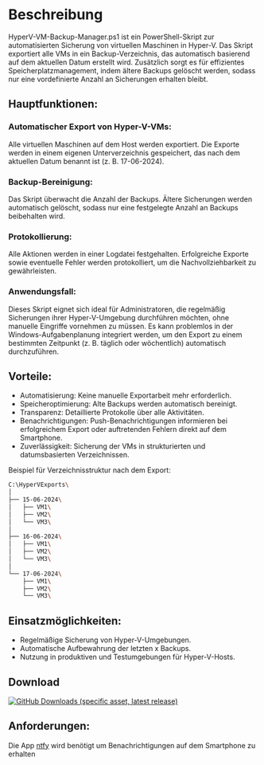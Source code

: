 # Beschreibung

HyperV-VM-Backup-Manager.ps1 ist ein PowerShell-Skript zur automatisierten Sicherung von virtuellen Maschinen in Hyper-V. Das Skript exportiert alle VMs in ein Backup-Verzeichnis, das automatisch basierend auf dem aktuellen Datum erstellt wird. Zusätzlich sorgt es für effizientes Speicherplatzmanagement, indem ältere Backups gelöscht werden, sodass nur eine vordefinierte Anzahl an Sicherungen erhalten bleibt.

## Hauptfunktionen:

### Automatischer Export von Hyper-V-VMs:
Alle virtuellen Maschinen auf dem Host werden exportiert.
Die Exporte werden in einem eigenen Unterverzeichnis gespeichert, das nach dem aktuellen Datum benannt ist (z. B. 17-06-2024).

### Backup-Bereinigung:
Das Skript überwacht die Anzahl der Backups.
Ältere Sicherungen werden automatisch gelöscht, sodass nur eine festgelegte Anzahl an Backups beibehalten wird.

### Protokollierung:
Alle Aktionen werden in einer Logdatei festgehalten.
Erfolgreiche Exporte sowie eventuelle Fehler werden protokolliert, um die Nachvollziehbarkeit zu gewährleisten.

### Anwendungsfall:
Dieses Skript eignet sich ideal für Administratoren, die regelmäßig Sicherungen ihrer Hyper-V-Umgebung durchführen möchten, ohne manuelle Eingriffe vornehmen zu müssen. Es kann problemlos in der Windows-Aufgabenplanung integriert werden, um den Export zu einem bestimmten Zeitpunkt (z. B. täglich oder wöchentlich) automatisch durchzuführen.

## Vorteile:
- Automatisierung: Keine manuelle Exportarbeit mehr erforderlich.
- Speicheroptimierung: Alte Backups werden automatisch bereinigt.
- Transparenz: Detaillierte Protokolle über alle Aktivitäten.
- Benachrichtigungen: Push-Benachrichtigungen informieren bei erfolgreichem Export oder auftretenden Fehlern direkt auf dem Smartphone.
- Zuverlässigkeit: Sicherung der VMs in strukturierten und datumsbasierten Verzeichnissen.

Beispiel für Verzeichnisstruktur nach dem Export:

```bash 
C:\HyperVExports\
│
├── 15-06-2024\
│   ├── VM1\
│   ├── VM2\
│   └── VM3\
│
├── 16-06-2024\
│   ├── VM1\
│   ├── VM2\
│   └── VM3\
│
└── 17-06-2024\
    ├── VM1\
    ├── VM2\
    └── VM3\
```

## Einsatzmöglichkeiten:
- Regelmäßige Sicherung von Hyper-V-Umgebungen.
- Automatische Aufbewahrung der letzten x Backups.
- Nutzung in produktiven und Testumgebungen für Hyper-V-Hosts.


## Download
<a href="https://github.com/KurohKusanagi/Kurohs-Skripte/releases/download/v1.0.0/HyperV-VM-Export-Manager.ps1"><img alt="GitHub Downloads (specific asset, latest release)" src="https://img.shields.io/github/downloads/KurohKusanagi/Kurohs-Skripte/latest/HyperV-VM-Export-Manager.ps1"></a>

## Anforderungen:
Die App <a href="https://docs.ntfy.sh/">ntfy</a> wird benötigt um Benachrichtigungen auf dem Smartphone zu erhalten
